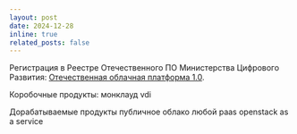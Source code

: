 ```yaml
---
layout: post
date: 2024-12-28
inline: true
related_posts: false
---
```


Регистрация в Реестре Отечественного ПО Министерства Цифрового Развития: <a href="https://reestr.digital.gov.ru/reestr/3050301/">Отечественная облачная платформа 1.0</a>.


Коробочные продукты:
монклауд
vdi

Дорабатываемые продукты
публичное облако
любой paas
openstack as a service

